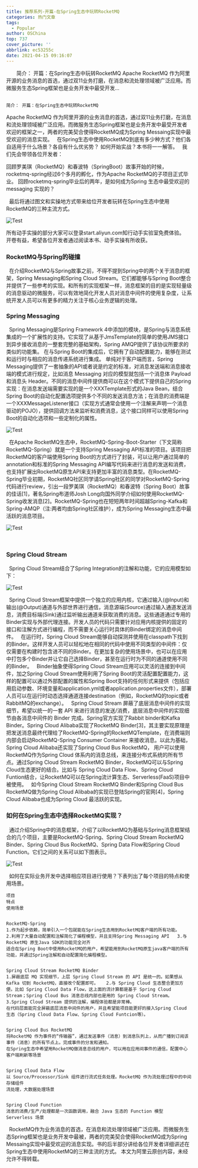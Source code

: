 ```yaml
---
title: 推荐系列-开篇-在Spring生态中玩转RocketMQ
categories: 热门文章
tags:
  - Popular
author: OSChina
top: 737
cover_picture: ''
abbrlink: ec53255c
date: 2021-04-15 09:16:07
---
```


&emsp;&emsp;简介： 开篇：在Spring生态中玩转RocketMQ Apache RocketMQ 作为阿里开源的业务消息的首选，通过双11业务打磨，在消息和流处理领域被广泛应用。而微服务生态Spring框架也是业务开发中最受开发...
<!-- more -->

                                                                                                                                                                                        简介： 开篇：在Spring生态中玩转RocketMQ 
Apache RocketMQ 作为阿里开源的业务消息的首选，通过双11业务打磨，在消息和流处理领域被广泛应用。而微服务生态Spring框架也是业务开发中最受开发者欢迎的框架之一，两者的完美契合使得RocketMQ成为Spring Messaing实现中最受欢迎的消息实现。 
  
在Spring生态中使用RocketMQ到底有多少种方式？他们各自适用于什么场景？各自有什么优劣势？ 
如何开始实战？本书将一一解答。 
  
我们先会带领各位开发者： 
 
 回顾罗美琪（RocketMQ）和春波特（SpringBoot）故事开始的时候，rocketmq-spring经过6个多月的孵化，作为Apache RocketMQ的子项目正式毕业。 
 回顾rocketmq-spring毕业后的两年，是如何成为Spring 生态中最受欢迎的 messaging 实现的？ 
 
  
最后将通过图文和实操地方式带来给位开发者玩转在Spring生态中使用RocketMQ的三种主流方式。 
 
 ![Test](https://mp.toutiao.com/mp/agw/article_material/open_image/get?code=MzNiOGE0NjQyM2VjN2JiN2ZiNzk4ZDdhZGE5NGEwYTIsMTYxODM2OTYwNTc4Mg==  '开篇-在Spring生态中玩转RocketMQ') 
 
所有动手实操的部分大家可以登录start.aliyun.com知行动手实验室免费体验。 
  
开卷有益，希望各位开发者通过阅读本书、动手实操有所收获。 
  
  
 
### RocketMQ与Spring的碰撞 
  
在介绍RocketMQ与Spring故事之前，不得不提到Spring中的两个关于消息的框架，Spring Messaging和Spring Cloud Stream。它们都能够与Spring Boot整合并提供了一些参考的实现。和所有的实现框架一样，消息框架的目的是实现轻量级的消息驱动的微服务，可以有效地简化开发人员对消息中间件的使用复杂度，让系统开发人员可以有更多的精力关注于核心业务逻辑的处理。 
  
 
### Spring Messaging 
  
Spring Messaging是Spring Framework 4中添加的模块，是Spring与消息系统集成的一个扩展性的支持。它实现了从基于JmsTemplate的简单的使用JMS接口到异步接收消息的一整套完整的基础架构，Spring AMQP提供了该协议所要求的类似的功能集。 在与Spring Boot的集成后，它拥有了自动配置能力，能够在测试和运行时与相应的消息传递系统进行集成。 
单纯对于客户端而言，Spring Messaging提供了一套抽象的API或者说是约定的标准，对消息发送端和消息接收端的模式进行规定，比如消息 Messaging 对应的模型就包括一个消息体 Payload 和消息头 Header。不同的消息中间件提供商可以在这个模式下提供自己的Spring实现：在消息发送端需要实现的是一个XXXTemplate形式的Java Bean，结合Spring Boot的自动化配置选项提供多个不同的发送消息方法；在消息的消费端是一个XXXMessageListener接口（实现方式通常会使用一个注解来声明一个消息驱动的POJO），提供回调方法来监听和消费消息，这个接口同样可以使用Spring Boot的自动化选项和一些定制化的属性。 
  
 
 ![Test](https://mp.toutiao.com/mp/agw/article_material/open_image/get?code=MzNiOGE0NjQyM2VjN2JiN2ZiNzk4ZDdhZGE5NGEwYTIsMTYxODM2OTYwNTc4Mg==  '开篇-在Spring生态中玩转RocketMQ') 
 
  
在Apache RocketMQ生态中，RocketMQ-Spring-Boot-Starter（下文简称RocketMQ-Spring）就是一个支持Spring Messaging API标准的项目。该项目把RocketMQ的客户端使用Spring Boot的方式进行了封装，可以让用户通过简单的annotation和标准的Spring Messaging API编写代码来进行消息的发送和消费，也支持扩展出RocketMQ原生API来支持更加丰富的消息类型。在RocketMQ-Spring毕业初期，RocketMQ社区同学请Spring社区的同学对RocketMQ-Spring代码进行review，引出一段罗美琪（RocketMQ）和春波特（Spring Boot）故事的佳话[1]，著名Spring布道师Josh Long向国外同学介绍如何使用RocketMQ-Spring收发消息[2]。RocketMQ-Spring也在短短两年时间超越Spring-Kafka和Spring-AMQP（注:两者均由Spring社区维护），成为Spring Messaging生态中最活跃的消息项目。 
  
 
 ![Test](https://mp.toutiao.com/mp/agw/article_material/open_image/get?code=MzNiOGE0NjQyM2VjN2JiN2ZiNzk4ZDdhZGE5NGEwYTIsMTYxODM2OTYwNTc4Mg==  '开篇-在Spring生态中玩转RocketMQ') 
 
  
 
### Spring Cloud Stream 
  
Spring Cloud Stream结合了Spring Integration的注解和功能，它的应用模型如下： 
  
 
 ![Test](https://mp.toutiao.com/mp/agw/article_material/open_image/get?code=MzNiOGE0NjQyM2VjN2JiN2ZiNzk4ZDdhZGE5NGEwYTIsMTYxODM2OTYwNTc4Mg==  '开篇-在Spring生态中玩转RocketMQ') 
 
  
Spring Cloud Stream框架中提供一个独立的应用内核，它通过输入(@Input)和输出(@Output)通道与外部世界进行通信，消息源端(Source)通过输入通道发送消息，消费目标端(Sink)通过监听输出通道来获取消费的消息。这些通道通过专用的Binder实现与外部代理连接。开发人员的代码只需要针对应用内核提供的固定的接口和注解方式进行编程，而不需要关心运行时具体的Binder绑定的消息中间件。 
  
在运行时，Spring Cloud Stream能够自动探测并使用在classpath下找到的Binder。这样开发人员可以轻松地在相同的代码中使用不同类型的中间件：仅仅需要在构建时包含进不同的Binder。在更加复杂的使用场景中，也可以在应用中打包多个Binder并让它自己选择Binder，甚至在运行时为不同的通道使用不同的Binder。 
  
Binder抽象使得Spring Cloud Stream应用可以灵活的连接到中间件，加之Spring Cloud Stream使用利用了Spring Boot的灵活配置配置能力，这样的配置可以通过外部配置的属性和Spring Boot支持的任何形式来提供（包括应用启动参数、环境变量和application.yml或者application.properties文件），部署人员可以在运行时动态选择通道连接destination（例如，RocketMQ的topic或者RabbitMQ的exchange）。 
  
Spring Cloud Stream 屏蔽了底层消息中间件的实现细节，希望以统一的一套 API 来进行消息的发送/消费，底层消息中间件的实现细节由各消息中间件的 Binder 完成。Spring官方实现了Rabbit binder和Kafka Binder。Spring Cloud Alibaba实现了RocketMQ Binder[3]，其主要实现原理是把发送消息最终代理给了RocketMQ-Spring的RocketMQTemplate，在消费端则内部会启动RocketMQ-Spring Consumer Container 来接收消息。以此为基础，Spring Cloud Alibaba还实现了Spring Cloud Bus RocketMQ， 用户可以使用RocketMQ作为Spring Cloud 体系内的消息总线，来连接分布式系统的所有节点。通过Spring Cloud Stream RocketMQ Binder，RocketMQ可以与Spring Cloud生态更好的结合。比如与 Spring Cloud Data Flow、Spring Cloud Funtion结合，让RocketMQ可以在Spring流计算生态、Serverless(FaaS)项目中被使用。 
  
如今Spring Cloud Stream RocketMQ Binder和Spring Cloud Bus RocketMQ做为Spring Cloud Alibaba的实现已登陆Spring的官网[4]，Spring Cloud Alibaba也成为Spring Cloud 最活跃的实现。 
  
 
### 如何在Spring生态中选择RocketMQ实现？ 
  
通过介绍Spring中的消息框架，介绍了以RocketMQ为基础与Spring消息框架结合的几个项目，主要是RocketMQ-Spring、Spring Cloud Stream RocketMQ Binder、Spring Cloud Bus RocketMQ、Spring Data Flow和Spring Cloud Function。它们之间的关系可以如下图表示。 
  
 
 ![Test](https://mp.toutiao.com/mp/agw/article_material/open_image/get?code=MzNiOGE0NjQyM2VjN2JiN2ZiNzk4ZDdhZGE5NGEwYTIsMTYxODM2OTYwNTc4Mg==  '开篇-在Spring生态中玩转RocketMQ') 
 
  
如何在实际业务开发中选择相应项目进行使用？下表列出了每个项目的特点和使用场景。 
  
 
  
   
    项目  
    特点  
    使用场景  
   
   
    RocketMQ-Spring  
    1.作为起步依赖，简单引入一个包就能在Spring生态用到RocketMQ客户端的所有功能。   2.利用了大量自动配置和注解简化了编程模型，并且支持Spring Messaging API   3.与RocketMQ 原生Java SDK的功能完全对齐  
    适合在Spring Boot中使用RocketMQ的用户，希望能用到RocketMQ原生java客户端的所有功能，并通过Spring注解和自动配置简化编程模型。  
   
   
    Spring Cloud Stream RocketMQ Binder  
    1.屏蔽底层 MQ 实现细节，上层 Spring Cloud Stream 的 API 是统一的。如果想从 Kafka 切到 RocketMQ，直接改个配置即可。   2.与 Spring Cloud 生态整合更加方便。比如 Spring Cloud Data Flow，这上面的流计算都是基于 Spring Cloud Stream；Spring Cloud Bus 消息总线内部也是用的 Spring Cloud Stream。   3.Spring Cloud Stream 提供的注解，编程体验都是非常棒。  
    在代码层面能完全屏蔽底层消息中间件的用户，并且希望能项目能更好的接入Spring Cloud 生态（Spring Cloud Data Flow、Spring Cloud Funtcion等）。  
   
   
    Spring Cloud Bus RocketMQ  
    将RocketMQ 作为事件的“传输器”，通过发送事件（消息）到消息队列上，从而广播到订阅该事件（消息）的所有节点上。完成事件的分发和通知。  
    在Spring生态中希望用RocketMQ做消息总线的用户，可以用在应用间事件的通信，配置中心客户端刷新等场景  
   
   
    Spring Cloud Data Flow  
    以 Source/Processor/Sink 组件进行流式任务处理。RocketMQ 作为流处理过程中的中间存储组件  
    流处理，大数据处理场景  
   
   
    Spring Cloud Function  
    消息的消费/生产/处理都是一次函数调用，融合 Java 生态的 Function 模型  
    Serverless 场景  
   
  
 
  
RocketMQ作为业务消息的首选，在消息和流处理领域被广泛应用。而微服务生态Spring框架也是业务开发中最被，两者的完美契合使得RocketMQ成为Spring Messaing实现中最受欢迎的消息实现。书的后半部分讲给各位开发者详细讲述在Spring生态中使用RocketMQ的三种主流的方式。 
本文为阿里云原创内容，未经允许不得转载。 
 
                                        